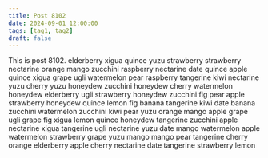 ```yaml
---
title: Post 8102
date: 2024-09-01 12:00:00
tags: [tag1, tag2]
draft: false
---
```

This is post 8102.
elderberry
xigua
quince
yuzu
strawberry
strawberry
nectarine
orange
mango
zucchini
raspberry
nectarine
date
quince
apple
quince
xigua
grape
ugli
watermelon
pear
raspberry
tangerine
kiwi
nectarine
yuzu
cherry
yuzu
honeydew
zucchini
honeydew
cherry
watermelon
honeydew
elderberry
ugli
strawberry
honeydew
zucchini
fig
pear
apple
strawberry
honeydew
quince
lemon
fig
banana
tangerine
kiwi
date
banana
zucchini
watermelon
zucchini
kiwi
pear
yuzu
orange
mango
apple
grape
ugli
grape
fig
xigua
lemon
quince
honeydew
tangerine
zucchini
apple
nectarine
xigua
tangerine
ugli
nectarine
yuzu
date
mango
watermelon
apple
watermelon
strawberry
grape
yuzu
mango
mango
pear
tangerine
cherry
orange
elderberry
apple
cherry
nectarine
date
tangerine
strawberry
lemon

